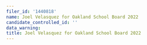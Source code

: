 ```yaml
---
filer_id: '1440818'
name: Joel Velasquez for Oakland School Board 2022
candidate_controlled_id: ''
data_warning:
title: Joel Velasquez for Oakland School Board 2022
---
```

